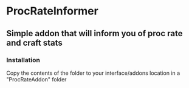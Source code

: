 # ProcRateInformer
## Simple addon that will inform you of proc rate and craft stats

### Installation
Copy the contents of the folder to your interface/addons location in a "ProcRateAddon" folder